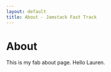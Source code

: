 ```yaml
---
layout: default
title: About - Jamstack Fast Track
---
```


# About

This is my fab about page. Hello Lauren.